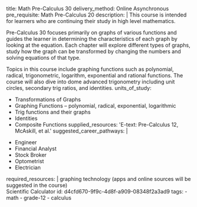 title: Math Pre-Calculus 30
delivery_method: Online Asynchronous
pre_requisite: Math Pre-Calculus 20
description: |
  This course is intended for learners who are continuing their study in high level mathematics.
  
  Pre-Calculus 30 focuses primarily on graphs of various functions and guides the learner in determining the characteristics of each graph by looking at the equation. Each chapter will explore different types of graphs, study how the graph can be transformed by changing the numbers and solving equations of that type.
  
  Topics in this course include graphing functions such as polynomial, radical, trigonometric, logarithm, exponential and rational functions. The course will also dive into dome advanced trigonometry including unit circles, secondary trig ratios, and identities.
units_of_study:
  - Transformations of Graphs
  - Graphing Functions – polynomial, radical, exponential, logarithmic
  - Trig functions and their graphs
  - Identities
  - Composite Functions
supplied_resources: 'E-text: Pre-Calculus 12, McAskill, et al.'
suggested_career_pathways: |
  <ul>
  <li>Engineer</li>
  <li>Financial Analyst</li>
  <li>Stock Broker</li>
  <li>Optometrist</li>
  <li>Electrician</li>
  </ul>
required_resources: |
  graphing technology (apps and online sources will be suggested in the course)<br>
  Scientific Calculator
id: d4cfd670-9f9c-4d8f-a909-08348f2a3ad9
tags:
  - math
  - grade-12
  - calculus
